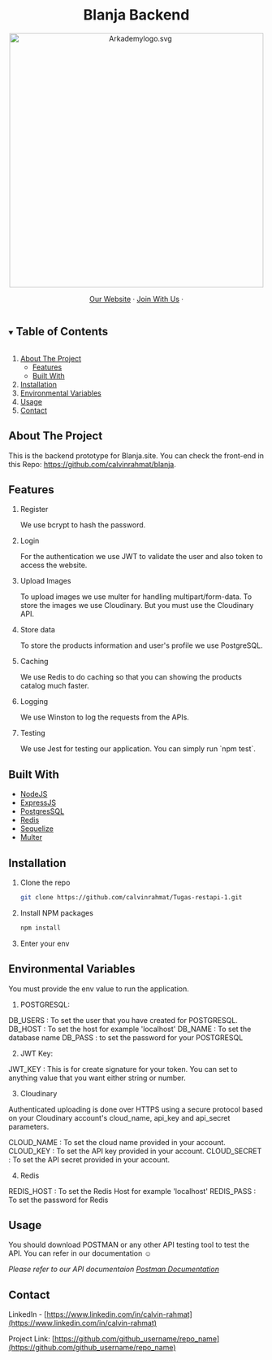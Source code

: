 <h1 align="center">
  Blanja Backend
</h1>

<p align="center"><img src="https://www.arkademy.com/img/logo%20arkademy.1c82cf5c.svg" width="500px" alt="Arkademylogo.svg" /></p>

<p align="center">
    <a href="https://www.arkademy.com/" target="blank">Our Website</a>
    ·
    <a href="https://www.arkademy.com/auth/signup">Join With Us</a>
    ·
</p>

<!-- TABLE OF CONTENTS -->
<details open="open">
  <summary><h2 style="display: inline-block">Table of Contents</h2></summary>
  <ol>
    <li>
      <a href="#about-the-project">About The Project</a>
      <ul>
        <li><a href="#features">Features</a></li>
      </ul>
      <ul>
        <li><a href="#built-with">Built With</a></li>
      </ul>
    </li>
    <li><a href="#installation">Installation</a></li>
    <li><a href="#environment">Environmental Variables</a></li>
    <li><a href="#usage">Usage</a></li>
    <li><a href="#contact">Contact</a></>
  </ol>
</details>

<!-- ABOUT THE PROJECT -->

## About The Project

This is the backend prototype for Blanja.site. You can check the front-end in this Repo: https://github.com/calvinrahmat/blanja.

## Features

<ol>
<li>Register</li>
<p>We use bcrypt to hash the password.</p>
<li>Login</li>
<p>For the authentication we use JWT to validate the user and also token to access the website.</p>
<li>Upload Images</li>
<p>To upload images we use multer for handling multipart/form-data. To store the images we use Cloudinary. But you must use the Cloudinary API.</p>
<li>Store data</li>
<p>To store the products information and user's profile we use PostgreSQL.</p>
<li>Caching</li>
<p>We use Redis to do caching so that you can showing the products catalog much faster.</p>
<li>Logging</li>
<p>We use Winston to log the requests from the APIs.</p>
<li>Testing</li>
<p>We use Jest for testing our application. You can simply run `npm test`.</p>
</ol>

## Built With

- [NodeJS](https://nodejs.org/en/)
- [ExpressJS](https://expressjs.com/)
- [PostgresSQL](https://www.postgresql.org/)
- [Redis](https://redis.io/)
- [Sequelize](http://sequelize.org/)
- [Multer](https://github.com/expressjs/multer)

## Installation

1. Clone the repo
   ```sh
   git clone https://github.com/calvinrahmat/Tugas-restapi-1.git
   ```
2. Install NPM packages
   ```sh
   npm install
   ```
3. Enter your env

## Environmental Variables

You must provide the env value to run the application.

1. POSTGRESQL:

DB_USERS : To set the user that you have created for POSTGRESQL.
DB_HOST : To set the host for example 'localhost'
DB_NAME : To set the database name
DB_PASS : to set the password for your POSTGRESQL

2. JWT Key:

JWT_KEY : This is for create signature for your token. You can set to anything value that you want either string or number.

3. Cloudinary

Authenticated uploading is done over HTTPS using a secure protocol based on your Cloudinary account's cloud_name, api_key and api_secret parameters.

CLOUD_NAME : To set the cloud name provided in your account.
CLOUD_KEY : To set the API key provided in your account.
CLOUD_SECRET : To set the API secret provided in your account.

4. Redis

REDIS_HOST : To set the Redis Host for example 'localhost'
REDIS_PASS : To set the password for Redis

<!-- USAGE EXAMPLES -->

## Usage

You should download POSTMAN or any other API testing tool to test the API. You can refer in our documentation :relaxed:

_Please refer to our API documentaion [Postman Documentation](https://documenter.getpostman.com/view/16482670/Tzm3nHTf)_

<!-- CONTACT -->

## Contact

LinkedIn - [https://www.linkedin.com/in/calvin-rahmat](https://www.linkedin.com/in/calvin-rahmat)

Project Link: [https://github.com/github_username/repo_name](https://github.com/github_username/repo_name)
